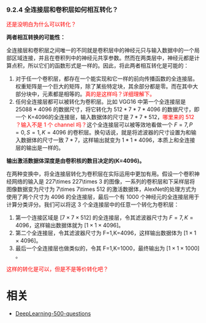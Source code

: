 


### 9.2.4 全连接层和卷积层如何相互转化？

<span style="color:red;">还是没明白为什么可以转化？</span>

**两者相互转换的可能性：**

全连接层和卷积层之间唯一的不同就是卷积层中的神经元只与输入数据中的一个局部区域连接，并且在卷积列中的神经元共享参数。然而在两类层中，神经元都是计算点积，所以它们的函数形式是一样的。因此，将此两者相互转化是可能的：

1. 对于任一个卷积层，都存在一个能实现和它一样的前向传播函数的全连接层。权重矩阵是一个巨大的矩阵，除了某些特定块，其余部分都是零。而在其中大部分块中，元素都是相等的。<span style="color:red;">真的是这样吗？详细理解下。</span>
2. 任何全连接层都可以被转化为卷积层。比如 VGG16 中第一个全连接层是 $25088 * 4096$ 的数据尺寸，将它转化为 $512 * 7 * 7 * 4096$ 的数据尺寸，即一个 K=4096的全连接层，输入数据体的尺寸是 $7 * 7 * 512$，<span style="color:red;">哪里来的 $512$ ？输入不是 1 个 channel 吗？</span>这个全连接层可以被等效地看做一个 $F=7, P=0, S=1, K=4096$ 的卷积层。换句话说，就是将滤波器的尺寸设置为和输入数据体的尺寸一致 $7*7$，这样输出就变为 $1 * 1 * 4096$，本质上和全连接层的输出是一样的。

**输出激活数据体深度是由卷积核的数目决定的(K=4096)。**

在两种变换中，将全连接层转化为卷积层在实际运用中更加有用。假设一个卷积神经网络的输入是 227\times 227\times 3 的图像，一系列的卷积层和下采样层将图像数据变为尺寸为 7\times 7\times 512 的激活数据体，AlexNet的处理方式为使用了两个尺寸为 4096 的全连接层，最后一个有 1000 个神经元的全连接层用于计算分类评分。我们可以将这 3 个全连接层中的任意一个转化为卷积层：

1. 第一个连接区域是 $[7\times 7\times 512]$ 的全连接层，令其滤波器尺寸为 $F=7,K=4096$，这样输出数据体就为 $[1\times 1\times 4096]$。
2. 第二个全连接层，令其滤波器尺寸为 F=1,K=4096，这样输出数据体为 $[1\times 1\times 4096]$。
3. 最后一个全连接层也做类似的，令其 F=1,K=1000，最终输出为 $[1\times 1\times 1000]$ 。

<span style="color:red;">这样的转化是可以，但是不是等价转化吧？</span>



# 相关

- [DeepLearning-500-questions](https://github.com/scutan90/DeepLearning-500-questions)
